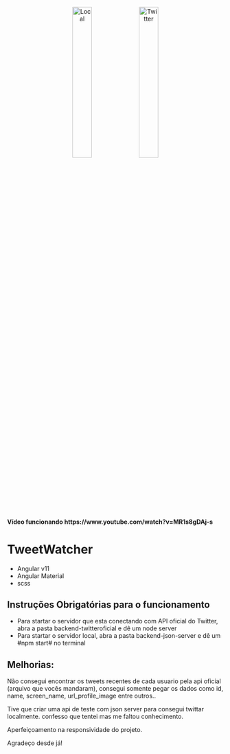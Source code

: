 <p align="center">

  <img alt="Local" src="https://i.imgur.com/nQ8ENj9.png" width="30%">
  <img alt="Twitter" src="https://i.imgur.com/6eOdSqq.png" width="30%">
  
</p>
<h4>Vídeo funcionando <a>https://www.youtube.com/watch?v=MR1s8gDAj-s</a></h4>

# TweetWatcher

- Angular v11
- Angular Material
- scss
## Instruções Obrigatórias para o funcionamento 
- Para startar o servidor que esta conectando com API oficial do Twitter, abra a pasta backend-twitteroficial e dê um node server
- Para startar o servidor local, abra a pasta backend-json-server e dê um #npm start# no terminal

## Melhorias:

Não consegui encontrar os tweets recentes de cada usuario pela api oficial (arquivo que vocês mandaram), consegui somente pegar os dados como id, name, screen_name, url_profile_image entre outros..

Tive que criar uma api de teste com json server para consegui twittar localmente. confesso que tentei mas me faltou conhecimento. 

Aperfeiçoamento na responsividade do projeto.

Agradeço desde já!




